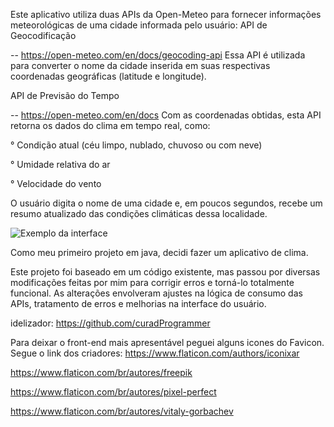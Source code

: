 Este aplicativo utiliza duas APIs da Open-Meteo para fornecer informações meteorológicas de uma cidade informada pelo usuário:
API de Geocodificação

-- https://open-meteo.com/en/docs/geocoding-api
Essa API é utilizada para converter o nome da cidade inserida em suas respectivas coordenadas geográficas (latitude e longitude).


API de Previsão do Tempo

-- https://open-meteo.com/en/docs
Com as coordenadas obtidas, esta API retorna os dados do clima em tempo real, como:

  ° Condição atual (céu limpo, nublado, chuvoso ou com neve)
  
  ° Umidade relativa do ar
  
  ° Velocidade do vento

O usuário digita o nome de uma cidade e, em poucos segundos, recebe um resumo atualizado das condições climáticas dessa localidade.

![Exemplo da interface](interface/chovendo.png)


Como meu primeiro projeto em java, decidi fazer um aplicativo de clima.

Este projeto foi baseado em um código existente, mas passou por diversas modificações feitas por mim para corrigir erros e torná-lo totalmente funcional.
As alterações envolveram ajustes na lógica de consumo das APIs, tratamento de erros e melhorias na interface do usuário.

idelizador: https://github.com/curadProgrammer

Para deixar o front-end mais apresentável peguei alguns icones do Favicon.
Segue o link dos criadores:
https://www.flaticon.com/authors/iconixar

https://www.flaticon.com/br/autores/freepik

https://www.flaticon.com/br/autores/pixel-perfect

https://www.flaticon.com/br/autores/vitaly-gorbachev
